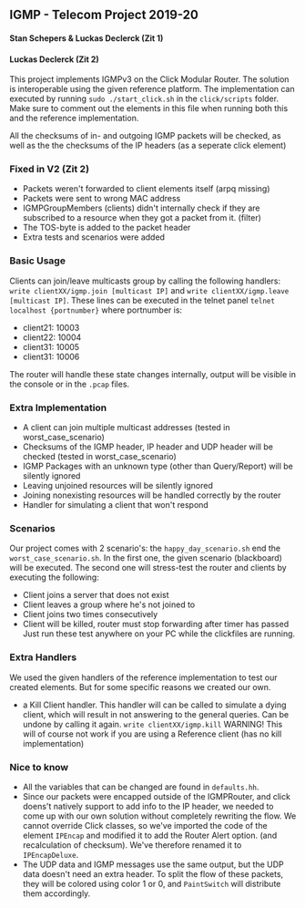 ## IGMP - Telecom Project 2019-20
#### Stan Schepers & Luckas Declerck (Zit 1)
#### Luckas Declerck (Zit 2)

This project implements IGMPv3 on the Click Modular Router. The solution is interoperable
using the given reference platform. The implementation can executed by running ```sudo ./start_click.sh``` 
in the ```click/scripts``` folder. Make sure to comment out the elements in this file when running both this and 
the reference implementation. 

All the checksums of in- and outgoing IGMP packets will be checked, as well as the the checksums of the IP headers (as a seperate click element)

### Fixed in V2 (Zit 2)
- Packets weren't forwarded to client elements itself (arpq missing)
- Packets were sent to wrong MAC address
- IGMPGroupMembers (clients) didn't internally check if they are subscribed to a resource when they got a packet from it. (filter)
- The TOS-byte is added to the packet header
- Extra tests and scenarios were added

### Basic Usage
Clients can join/leave multicasts group by calling the following handlers: ``write clientXX/igmp.join [multicast IP]`` and
  ``write clientXX/igmp.leave [multicast IP]``. These lines can be executed in the telnet panel
  ``telnet localhost {portnumber}`` where portnumber is:
- client21: 10003
- client22: 10004
- client31: 10005
- client31: 10006

The router will handle these state changes internally, output will be visible in the console or in the ```.pcap``` files.

### Extra Implementation
- A client can join multiple multicast addresses (tested in worst_case_scenario)
- Checksums of the IGMP header, IP header and UDP header will be checked (tested in worst_case_scenario)
- IGMP Packages with an unknown type (other than Query/Report) will be silently ignored
- Leaving unjoined resources will be silently ignored
- Joining nonexisting resources will be handled correctly by the router
- Handler for simulating a client that won't respond

### Scenarios
Our project comes with 2 scenario's: the ```happy_day_scenario.sh``` end the ```worst_case_scenario.sh```. In the first 
one, the given scenario (blackboard) will be executed. The second one will stress-test the router and 
clients by executing the following: 
- Client joins a server that does not exist
- Client leaves a group where he's not joined to  
- Client joins two times consecutively
- Client will be killed, router must stop forwarding after timer has passed
Just run these test anywhere on your PC while the clickfiles are running.

### Extra Handlers
We used the given handlers of the reference implementation to test our created elements. But for some specific reasons
we created our own.
- a Kill Client handler. This handler will can be called to simulate a dying client, which will result in 
not answering to the general queries. Can be undone by calling it again. 
``write clientXX/igmp.kill``
WARNING! This will of course not work if you are using a Reference client (has no kill implementation)

### Nice to know
- All the variables that can be changed are found in ````defaults.hh````. 
- Since our packets were encapped outside of the IGMPRouter, and click doens't natively support to 
add info to the IP header, we needed to come up with our own solution without completely rewriting
the flow. We cannot override Click classes, so we've imported the code of the element ``IPEncap`` 
and modified it to add the Router Alert option. (and recalculation of checksum). We've therefore 
renamed it to ```IPEncapDeluxe```.
- The UDP data and IGMP messages use the same output, but the UDP data doesn't need an extra header. 
To split the flow of these packets, they will be colored using color 1 or 0, and ````PaintSwitch```` 
will distribute them accordingly.



